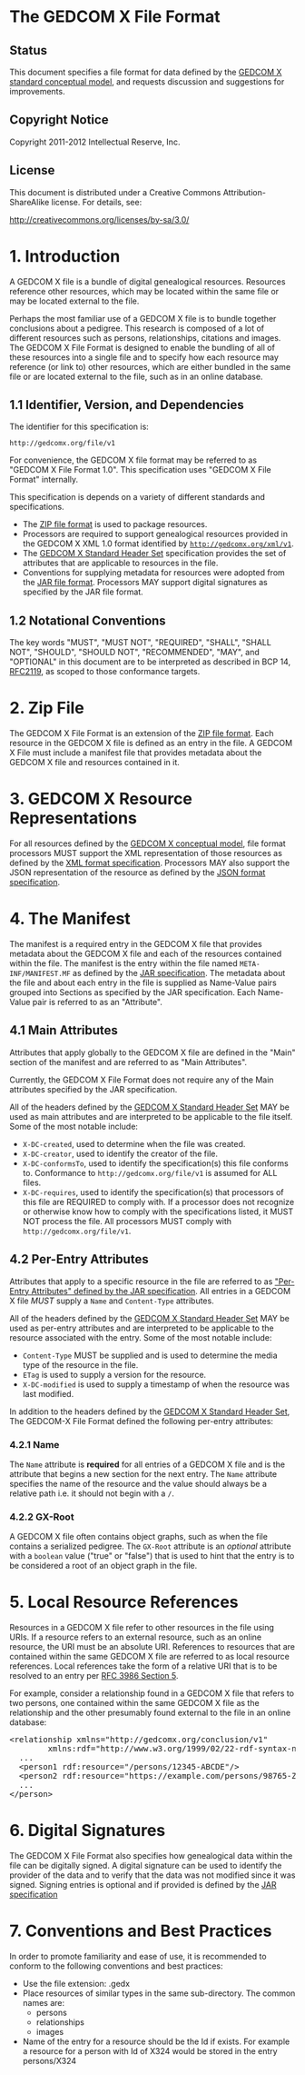 # The GEDCOM X File Format

## Status

This document specifies a file format for data defined by the [GEDCOM X standard conceptual
model](https://github.com/FamilySearch/gedcomx/blob/master/specifications/conceptual-model-specification.md),
and requests discussion and suggestions for improvements.

## Copyright Notice

Copyright 2011-2012 Intellectual Reserve, Inc.

## License

This document is distributed under a Creative Commons Attribution-ShareAlike license.
For details, see:

http://creativecommons.org/licenses/by-sa/3.0/

# 1. Introduction

A GEDCOM X file is a bundle of digital genealogical resources. Resources reference other resources,
which may be located within the same file or may be located external to the file.

Perhaps the most familiar use of a GEDCOM X file is to bundle together conclusions about a pedigree. This
research is composed of a lot of different resources such as persons, relationships, citations and images.
The GEDCOM X File Format is designed to enable the bundling of all of these resources into a single file
and to specify how each resource may reference (or link to) other resources, which are either
bundled in the same file or are located external to the file, such as in an online database.

## 1.1 Identifier, Version, and Dependencies

The identifier for this specification is:

`http://gedcomx.org/file/v1`

For convenience, the GEDCOM X file format may be referred to as "GEDCOM X File Format 1.0".
This specification uses "GEDCOM X File Format" internally.

This specification is depends on a variety of different standards and specifications.

* The [ZIP file format](http://en.wikipedia.org/wiki/ZIP_file_format) is used to package
  resources.
* Processors are required to support genealogical resources provided in the GEDCOM X XML 1.0
  format identified by [`http://gedcomx.org/xml/v1`](https://github.com/FamilySearch/gedcomx/blob/master/specifications/xml-format-specification.md).
* The [GEDCOM X Standard Header Set](https://github.com/FamilySearch/gedcomx/blob/master/specifications/standard-header-set-specification.md)
  specification provides the set of attributes that are applicable to resources in the file.
* Conventions for supplying metadata for resources were adopted from the
  [JAR file format](http://docs.oracle.com/javase/7/docs/technotes/guides/jar/jar.html). Processors MAY support
  digital signatures as specified by the JAR file format.


## 1.2 Notational Conventions

The key words "MUST", "MUST NOT", "REQUIRED", "SHALL", "SHALL NOT",
"SHOULD", "SHOULD NOT", "RECOMMENDED", "MAY", and "OPTIONAL" in this
document are to be interpreted as described in BCP 14,
[RFC2119](http://tools.ietf.org/html/rfc2119), as scoped to those conformance
targets.

# 2. Zip File

The GEDCOM X File Format is an extension of the [ZIP file format](http://en.wikipedia.org/wiki/ZIP_file_format).
Each resource in the GEDCOM X file is defined as an entry in the file.
A GEDCOM X File must include a manifest file that provides metadata about the GEDCOM X file and resources
contained in it.

# 3. GEDCOM X Resource Representations

For all resources defined by the [GEDCOM X conceptual model](https://github.com/FamilySearch/gedcomx/blob/master/specifications/conceptual-model-specification.md),
file format processors MUST support the XML representation of those resources as defined by the
[XML format specification](https://github.com/FamilySearch/gedcomx/blob/master/specifications/xml-format-specification.md). Processors
MAY also support the JSON representation of the resource as defined by the
[JSON format specification](https://github.com/FamilySearch/gedcomx/blob/master/specifications/json-format-specification.md).

# 4. The Manifest

The manifest is a required entry in the GEDCOM X file that provides metadata about the GEDCOM X file and each of the
resources contained within the file. The manifest is the entry within the file named `META-INF/MANIFEST.MF` as defined
by the [JAR specification](http://docs.oracle.com/javase/7/docs/technotes/guides/jar/jar.html).
The metadata about the file and about each entry in the file
is supplied as Name-Value pairs grouped into Sections as specified by the JAR specification. Each Name-Value pair is referred to as an
"Attribute".

## 4.1 Main Attributes

Attributes that apply globally to the GEDCOM X file are defined in the "Main" section of the manifest and are referred to as "Main Attributes".

Currently, the GEDCOM X File Format does not require any of the Main attributes specified by the JAR specification.

All of the headers defined by the [GEDCOM X Standard Header Set](https://github.com/FamilySearch/gedcomx/blob/master/specifications/standard-header-set-specification.md)
MAY be used as main attributes and are interpreted to be applicable to the file itself. Some of the most notable include:

* `X-DC-created`, used to determine when the file was created.
* `X-DC-creator`, used to identify the creator of the file.
* `X-DC-conformsTo`, used to identify the specification(s) this file conforms to. Conformance to `http://gedcomx.org/file/v1` is assumed for ALL files.
* `X-DC-requires`, used to identify the specification(s) that processors of this file are REQUIRED to comply with. If a processor does not recognize
  or otherwise know how to comply with the specifications listed, it MUST NOT process the file. All processors MUST comply with `http://gedcomx.org/file/v1`.

## 4.2 Per-Entry Attributes

Attributes that apply to a specific resource in the file are referred to as
["Per-Entry Attributes" defined by the JAR specification](http://docs.oracle.com/javase/7/docs/technotes/guides/jar/jar.html#Per-Entry_Attributes).
All entries in a GEDCOM X file _MUST_ supply a `Name` and `Content-Type` attributes.

All of the headers defined by the [GEDCOM X Standard Header Set](https://github.com/FamilySearch/gedcomx/blob/master/specifications/standard-header-set-specification.md)
MAY be used as per-entry attributes and are interpreted to be applicable to the resource associated with the entry. Some of the most notable include:

* `Content-Type` MUST be supplied and is used to determine the media type of the resource in the file.
* `ETag` is used to supply a version for the resource.
* `X-DC-modified` is used to supply a timestamp of when the resource was last modified.

In addition to the headers defined by the [GEDCOM X Standard Header Set](https://github.com/FamilySearch/gedcomx/blob/master/specifications/standard-header-set-specification.md),
The GEDCOM-X File Format defined the following per-entry attributes:

### 4.2.1 Name

The `Name` attribute is **required** for all entries of a GEDCOM X file and is the attribute that begins a new section for the next entry.
The `Name` attribute specifies the name of the resource and the value should always be a relative path i.e. it should not begin with a `/`.

### 4.2.2 GX-Root

A GEDCOM X file often contains object graphs, such as when the file contains a serialized pedigree. The `GX-Root` attribute is an _optional_ attribute
with a `boolean` value ("true" or "false") that is used to hint that the entry is to be considered a root of an object graph in the file.

# 5. Local Resource References

Resources in a GEDCOM X file refer to other resources in the file using URIs. If a resource refers to an external resource, such
as an online resource, the URI must be an absolute URI. References to resources that are contained within the same GEDCOM X file
are referred to as local resource references. Local references take the form of a relative URI that is to be resolved to an entry per
[RFC 3986 Section 5](http://tools.ietf.org/html/rfc3986#section-5).

For example, consider a relationship found in a GEDCOM X file that refers to two persons, one contained within the same GEDCOM X
file as the relationship and the other presumably found external to the file in an online database:

<pre class="prettyprint lang-xml">
&lt;relationship xmlns="http://gedcomx.org/conclusion/v1"
        xmlns:rdf="http://www.w3.org/1999/02/22-rdf-syntax-ns#">
  ...
  &lt;person1 rdf:resource="/persons/12345-ABCDE"/>
  &lt;person2 rdf:resource="https://example.com/persons/98765-ZYXWV"/>
  ...
&lt;/person>
</pre>

# 6. Digital Signatures

The GEDCOM X File Format also specifies how genealogical data within the file can be digitally signed. A
digital signature can be used to identify the provider of the data and to verify that the data was not
modified since it was signed. Signing entries is optional and if provided is defined
by the [JAR specification](http://docs.oracle.com/javase/7/docs/technotes/guides/jar/jar.html)

# 7. Conventions and Best Practices

In order to promote familiarity and ease of use, it is recommended to conform to the following conventions and best practices:

* Use the file extension: .gedx
* Place resources of similar types in the same sub-directory. The common names are:
  - persons
  - relationships
  - images
* Name of the entry for a resource should be the Id if exists. For example a resource for a person with Id of X324 would be stored in the entry persons/X324